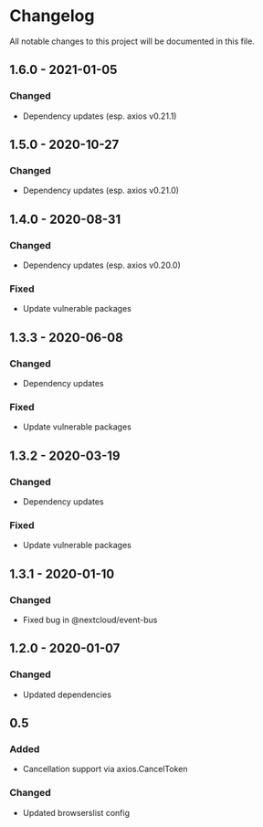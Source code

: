 # Changelog
All notable changes to this project will be documented in this file.

## 1.6.0 - 2021-01-05
### Changed
- Dependency updates (esp. axios v0.21.1)

## 1.5.0 - 2020-10-27
### Changed
- Dependency updates (esp. axios v0.21.0)

## 1.4.0 - 2020-08-31
### Changed
- Dependency updates (esp. axios v0.20.0)
### Fixed
- Update vulnerable packages

## 1.3.3 - 2020-06-08
### Changed
- Dependency updates
### Fixed
- Update vulnerable packages

## 1.3.2 - 2020-03-19
### Changed
- Dependency updates
### Fixed
- Update vulnerable packages

## 1.3.1 - 2020-01-10
### Changed
- Fixed bug in @nextcloud/event-bus

## 1.2.0 - 2020-01-07
### Changed
- Updated dependencies

## 0.5
### Added
- Cancellation support via axios.CancelToken
### Changed
- Updated browserslist config
